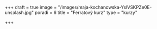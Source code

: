 +++
draft = true
image = "/images/maja-kochanowska-YslVSKPZe0E-unsplash.jpg"
poradi = 6
title = "Ferratový kurz"
type = "kurzy"

+++
